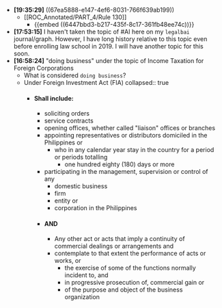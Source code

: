 - **[19:35:29]** ((67ea5888-e147-4ef6-8031-766f639ab199))
	- [[ROC_Annotated/PART_4/Rule 130]]
		- {{embed ((6447bbd3-b217-435f-8c17-361fb48ee74c))}}
- **[17:53:15]** I haven't taken the topic of #AI here on my `legalbai` journal/graph. However, I have long history relative to this topic even before enrolling law school in 2019. I will have another topic for this soon.
- **[16:58:24]** "doing business" under the topic of Income Taxation for Foreign Corporations
	- What is considered `doing business`?
	- Under Foreign Investment Act (FIA)
	  collapsed:: true
		- #### Shall include:
			- soliciting orders
			- service contracts
			- opening offices, whether called "liaison" offices or branches
			- appointing representatives or distributors domiciled in the Philippines or
				- who in any calendar year stay in the country for a period or periods totalling
					- one hundred eighty (180) days or more
			- participating in the management, supervision or control of any
				- domestic business
				- firm
				- entity or
				- corporation in the Philippines
			- #### AND
				- Any other act or acts that imply a continuity of commercial dealings or arrangements and
				- contemplate to that extent the performance of acts or works, or
					- the exercise of some of the functions normally incident to, and
					- in progressive prosecution of, commercial gain or
					- of the purpose and object of the business organization
